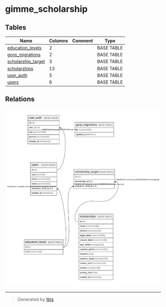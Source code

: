 # gimme_scholarship

## Tables

| Name | Columns | Comment | Type |
| ---- | ------- | ------- | ---- |
| [education_levels](education_levels.md) | 2 |  | BASE TABLE |
| [gorp_migrations](gorp_migrations.md) | 2 |  | BASE TABLE |
| [scholarship_target](scholarship_target.md) | 3 |  | BASE TABLE |
| [scholarships](scholarships.md) | 13 |  | BASE TABLE |
| [user_auth](user_auth.md) | 5 |  | BASE TABLE |
| [users](users.md) | 6 |  | BASE TABLE |

## Relations

![er](schema.svg)

---

> Generated by [tbls](https://github.com/k1LoW/tbls)

